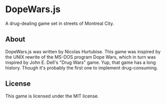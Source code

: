 DopeWars.js
===========

A drug-dealing game set in streets of Montreal City.

## About

DopeWars.js was written by Nicolas Hurtubise. This game was inspired by the UNIX rewrite of the MS-DOS program Dope Wars, which in turn was inspired by John E. Dell's "Drug Wars" game. Yup, that game has a long history. Though it's probably the first one to implement drug-consuming.

## License

This game is licensed under the MIT license.

